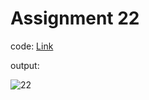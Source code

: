 # Assignment 22

code: [Link](ages.js)

output:

![22](https://user-images.githubusercontent.com/118118102/213667815-cd522245-3993-47d4-a9c2-4c140e5604e8.png)